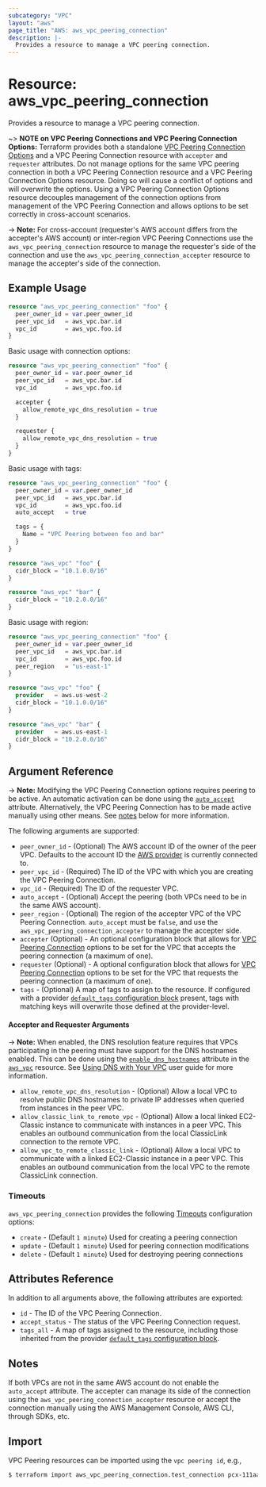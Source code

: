 ```yaml
---
subcategory: "VPC"
layout: "aws"
page_title: "AWS: aws_vpc_peering_connection"
description: |-
  Provides a resource to manage a VPC peering connection.
---
```


# Resource: aws_vpc_peering_connection

Provides a resource to manage a VPC peering connection.

~> **NOTE on VPC Peering Connections and VPC Peering Connection Options:** Terraform provides
both a standalone [VPC Peering Connection Options](vpc_peering_connection_options.html) and a VPC Peering Connection
resource with `accepter` and `requester` attributes. Do not manage options for the same VPC peering
connection in both a VPC Peering Connection resource and a VPC Peering Connection Options resource.
Doing so will cause a conflict of options and will overwrite the options.
Using a VPC Peering Connection Options resource decouples management of the connection options from
management of the VPC Peering Connection and allows options to be set correctly in cross-account scenarios.

-> **Note:** For cross-account (requester's AWS account differs from the accepter's AWS account) or inter-region
VPC Peering Connections use the `aws_vpc_peering_connection` resource to manage the requester's side of the
connection and use the `aws_vpc_peering_connection_accepter` resource to manage the accepter's side of the connection.

## Example Usage

```terraform
resource "aws_vpc_peering_connection" "foo" {
  peer_owner_id = var.peer_owner_id
  peer_vpc_id   = aws_vpc.bar.id
  vpc_id        = aws_vpc.foo.id
}
```

Basic usage with connection options:

```terraform
resource "aws_vpc_peering_connection" "foo" {
  peer_owner_id = var.peer_owner_id
  peer_vpc_id   = aws_vpc.bar.id
  vpc_id        = aws_vpc.foo.id

  accepter {
    allow_remote_vpc_dns_resolution = true
  }

  requester {
    allow_remote_vpc_dns_resolution = true
  }
}
```

Basic usage with tags:

```terraform
resource "aws_vpc_peering_connection" "foo" {
  peer_owner_id = var.peer_owner_id
  peer_vpc_id   = aws_vpc.bar.id
  vpc_id        = aws_vpc.foo.id
  auto_accept   = true

  tags = {
    Name = "VPC Peering between foo and bar"
  }
}

resource "aws_vpc" "foo" {
  cidr_block = "10.1.0.0/16"
}

resource "aws_vpc" "bar" {
  cidr_block = "10.2.0.0/16"
}
```

Basic usage with region:


```terraform
resource "aws_vpc_peering_connection" "foo" {
  peer_owner_id = var.peer_owner_id
  peer_vpc_id   = aws_vpc.bar.id
  vpc_id        = aws_vpc.foo.id
  peer_region   = "us-east-1"
}

resource "aws_vpc" "foo" {
  provider   = aws.us-west-2
  cidr_block = "10.1.0.0/16"
}

resource "aws_vpc" "bar" {
  provider   = aws.us-east-1
  cidr_block = "10.2.0.0/16"
}
```

## Argument Reference

-> **Note:** Modifying the VPC Peering Connection options requires peering to be active. An automatic activation
can be done using the [`auto_accept`](vpc_peering_connection.html#auto_accept) attribute. Alternatively, the VPC Peering
Connection has to be made active manually using other means. See [notes](vpc_peering_connection.html#notes) below for
more information.

The following arguments are supported:

* `peer_owner_id` - (Optional) The AWS account ID of the owner of the peer VPC.
   Defaults to the account ID the [AWS provider][1] is currently connected to.
* `peer_vpc_id` - (Required) The ID of the VPC with which you are creating the VPC Peering Connection.
* `vpc_id` - (Required) The ID of the requester VPC.
* `auto_accept` - (Optional) Accept the peering (both VPCs need to be in the same AWS account).
* `peer_region` - (Optional) The region of the accepter VPC of the VPC Peering Connection. `auto_accept` must be `false`,
and use the `aws_vpc_peering_connection_accepter` to manage the accepter side.
* `accepter` (Optional) - An optional configuration block that allows for [VPC Peering Connection](https://docs.aws.amazon.com/vpc/latest/peering/what-is-vpc-peering.html) options to be set for the VPC that accepts
the peering connection (a maximum of one).
* `requester` (Optional) - A optional configuration block that allows for [VPC Peering Connection](https://docs.aws.amazon.com/vpc/latest/peering/what-is-vpc-peering.html) options to be set for the VPC that requests
the peering connection (a maximum of one).
* `tags` - (Optional) A map of tags to assign to the resource. If configured with a provider [`default_tags` configuration block](/docs/providers/aws/index.html#default_tags-configuration-block) present, tags with matching keys will overwrite those defined at the provider-level.

#### Accepter and Requester Arguments

-> **Note:** When enabled, the DNS resolution feature requires that VPCs participating in the peering
must have support for the DNS hostnames enabled. This can be done using the [`enable_dns_hostnames`](vpc.html#enable_dns_hostnames) attribute in the [`aws_vpc`](vpc.html) resource. See [Using DNS with Your VPC](http://docs.aws.amazon.com/AmazonVPC/latest/UserGuide/vpc-dns.html) user guide for more information.

* `allow_remote_vpc_dns_resolution` - (Optional) Allow a local VPC to resolve public DNS hostnames to
private IP addresses when queried from instances in the peer VPC.
* `allow_classic_link_to_remote_vpc` - (Optional) Allow a local linked EC2-Classic instance to communicate
with instances in a peer VPC. This enables an outbound communication from the local ClassicLink connection
to the remote VPC.
* `allow_vpc_to_remote_classic_link` - (Optional) Allow a local VPC to communicate with a linked EC2-Classic
instance in a peer VPC. This enables an outbound communication from the local VPC to the remote ClassicLink
connection.

### Timeouts

`aws_vpc_peering_connection` provides the following
[Timeouts](https://www.terraform.io/docs/configuration/blocks/resources/syntax.html#operation-timeouts) configuration options:

- `create` - (Default `1 minute`) Used for creating a peering connection
- `update` - (Default `1 minute`) Used for peering connection modifications
- `delete` - (Default `1 minute`) Used for destroying peering connections

## Attributes Reference

In addition to all arguments above, the following attributes are exported:

* `id` - The ID of the VPC Peering Connection.
* `accept_status` - The status of the VPC Peering Connection request.
* `tags_all` - A map of tags assigned to the resource, including those inherited from the provider [`default_tags` configuration block](/docs/providers/aws/index.html#default_tags-configuration-block).

## Notes

If both VPCs are not in the same AWS account do not enable the `auto_accept` attribute.
The accepter can manage its side of the connection using the `aws_vpc_peering_connection_accepter` resource
or accept the connection manually using the AWS Management Console, AWS CLI, through SDKs, etc.

## Import

VPC Peering resources can be imported using the `vpc peering id`, e.g.,

```sh
$ terraform import aws_vpc_peering_connection.test_connection pcx-111aaa111
```

[1]: /docs/providers/aws/index.html
